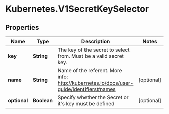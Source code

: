 # Kubernetes.V1SecretKeySelector

## Properties
Name | Type | Description | Notes
------------ | ------------- | ------------- | -------------
**key** | **String** | The key of the secret to select from.  Must be a valid secret key. | 
**name** | **String** | Name of the referent. More info: http://kubernetes.io/docs/user-guide/identifiers#names | [optional] 
**optional** | **Boolean** | Specify whether the Secret or it&#39;s key must be defined | [optional] 



